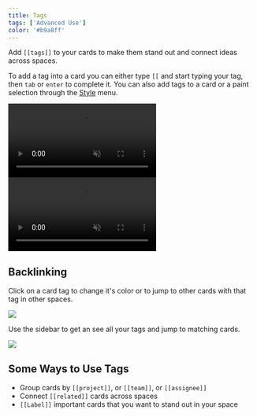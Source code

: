 ```yaml
---
title: Tags
tags: ['Advanced Use']
color: '#b9a8ff'
---
```


Add `[[tags]]` to your cards to make them stand out and connect ideas across spaces.

To add a tag into a card you can either type `[[` and start typing your tag, then `tab` or `enter` to complete it. You can also add tags to a card or a paint selection through the [Style](/posts/styling-cards/) menu.

<video class="wide" autoplay loop muted playsinline>
  <source src="https://files.kinopio.club/card-tags.mp4">
</video>

<video class="" autoplay loop muted playsinline>
  <source src="https://files.kinopio.club/tag-picker-style-action.mp4">
</video>

## Backlinking

Click on a card tag to change it's color or to jump to other cards with that tag in other spaces.

![](/assets/posts/tag-details.png)

Use the sidebar to get an see all your tags and jump to matching cards.

![](/assets/posts/tag-sidebar.png)


## Some Ways to Use Tags

- Group cards by `[[project]]`, or `[[team]]`, or `[[assignee]]`
- Connect `[[related]]` cards across spaces
- `[[Label]]` important cards that you want to stand out in your space
